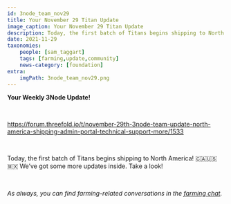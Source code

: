 ```yaml
---
id: 3node_team_nov29
title: Your November 29 Titan Update
image_caption: Your November 29 Titan Update
description: Today, the first batch of Titans begins shipping to North America!
date: 2021-11-29
taxonomies:
    people: [sam_taggart]
    tags: [farming,update,community]
    news-category: [foundation]
extra:
    imgPath: 3node_team_nov29.png
---
```


**Your Weekly 3Node Update!**

<br/>

https://forum.threefold.io/t/november-29th-3node-team-update-north-america-shipping-admin-portal-technical-support-more/1533

<br/>

Today, the first batch of Titans begins shipping to North America! 🇨🇦🇺🇸🇲🇽 We’ve got some more updates inside. Take a look!

<br/>

*As always, you can find farming-related conversations in the [farming chat](https://t.me/threefoldfarmers).*